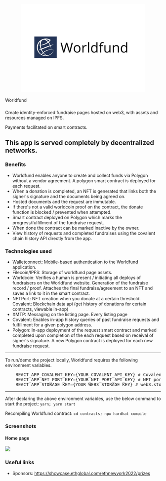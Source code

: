 <p align='center'>
    <img src='./img/logo_3_2.png' width=400/>
</p>

Worldfund
###

Create identity-enforced fundraise pages hosted on web3, with assets and resources managed on IPFS. 

Payments facilitated on smart contracts.

This app is served completely by decentralized networks.
---

<!-- Try it out <a href="worldfund.surge.sh" target="_blank">here</a>! (requires Metamask connected to Polygon testnet). -->

### Benefits

- Worldfund enables anyone to create and collect funds via Polygon without a vendor agreement. A polygon smart contract is deployed for each request.
- When a donation is completed, an NFT is generated that links both the signer's signature and the documents being agreed on.
- Hosted documents and the request are immutable.
- If there's not a valid worldcoin proof on the contract, the donate function is blocked / prevented when attempted.
- Smart contract deployed on Polygon which marks the progress/fulfillment of the fundraise request. 
- When done the contract can be marked inactive by the owner.
- View history of requests and completed fundraises using the covalent chain history API directly from the app.

### Technologies used
* Walletconnect: Mobile-based authentication to the Worldfund application.
* Filecoin/IPFS: Storage of worldfund page assets.
* Worldcoin: Verifies a human is present / initiating all deploys of fundraisers on the Worldfund website. Generation of the fundraise record / proof. Attaches the final fundraise/agreement to an NFT and saves a link to it in the smart contract.
* NFTPort: NFT creation when you donate at a certain threshold.
Covalent: Blockchain data api (get history of donations for certain contracts, viewable in-app)
* XMTP: Messaging on the listing page. Every listing page
* Covalent: Enables in-app history queries of past fundraise requests and fulfillment for a given polygon address.
* Polygon: In-app deployment of the request smart contract and marked completed upon completion of the each request based on receival of signer's signature. A new Polygon contract is deployed for each new fundraise request.

<!--
Demo flow:
1. Context
Kickstarter
New solutions coming out all the timehttps://www.tiptopjar.com/?ref=producthunt
2. App
Create new fundraise page flow
Upload image
Worldcoin enforses that a person only creates a page once, and that there aren't fraudulent users attempting to raise money for their projects or impersonating the creator.
Donate
Add messages to pages (stored on the contract or in a web3 storage mechanism)
Smart-contract managed
Free, no fees
Can embed your url in your social media profile. 
URL hosted on surge
3. Conclusion

-->

<!-- <b>This project is a hackathon prototype and would require additional work / deployment to be production ready. -->

---

To run/demo the project locally, Worldfund requires the following environment variables.

<pre>
    REACT_APP_COVALENT_KEY={YOUR_COVALENT_API_KEY} # Covalent key for the history page.
    REACT_APP_NFT_PORT_KEY={YOUR_NFT_PORT_API_KEY} # NFT port api key for receipt creation.
    REACT_APP_STORAGE_KEY={YOUR_WEB3_STORAGE_KEY} # web3.storage key for file hosting.
</pre>

---

After declaring the above environment variables, use the below command to start the project:
`yarn; yarn start`

Recompiling Worldfund contract:
`cd contracts; npx hardhat compile`

### Screenshots

#### Home page

<img src="./img/worldfund.png" width=800 />

### Useful links
* Sponsors: https://showcase.ethglobal.com/ethnewyork2022/prizes
<!-- * https://www.npmjs.com/package/@usedapp/core -->